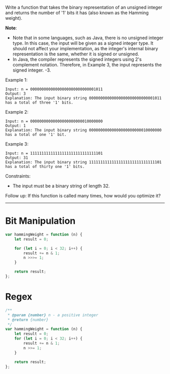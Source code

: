 Write a function that takes the binary representation of an unsigned integer and returns the number of '1' bits it has (also known as the Hamming weight).

**Note**:

-   Note that in some languages, such as Java, there is no unsigned integer type. In this case, the input will be given as a signed integer type. It should not affect your implementation, as the integer's internal binary representation is the same, whether it is signed or unsigned.
-   In Java, the compiler represents the signed integers using 2's complement notation. Therefore, in Example 3, the input represents the signed integer. -3.

Example 1:

```
Input: n = 00000000000000000000000000001011
Output: 3
Explanation: The input binary string 00000000000000000000000000001011 has a total of three '1' bits.
```

Example 2:

```
Input: n = 00000000000000000000000010000000
Output: 1
Explanation: The input binary string 00000000000000000000000010000000 has a total of one '1' bit.
```

Example 3:

```
Input: n = 11111111111111111111111111111101
Output: 31
Explanation: The input binary string 11111111111111111111111111111101 has a total of thirty one '1' bits.
```

Constraints:

-   The input must be a binary string of length 32.

Follow up: If this function is called many times, how would you optimize it?

---

# Bit Manipulation

```js
var hammingWeight = function (n) {
    let result = 0;

    for (let i = 0; i < 32; i++) {
        result += n & 1;
        n >>>= 1;
    }

    return result;
};
```

# Regex

```js
/**
 * @param {number} n - a positive integer
 * @return {number}
 */
var hammingWeight = function (n) {
    let result = 0;
    for (let i = 0; i < 32; i++) {
        result += n & 1;
        n >>= 1;
    }

    return result;
};
```
